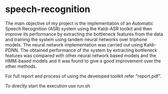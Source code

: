 # speech-recognition
The main objective of my project is the implementation of an Automatic Speech Recognition (ASR) system using the Kaldi-ASR toolkit and then improve its performance by extracting the bottleneck features from the data and training the system using tandem neural networks over triphone models. The neural network implementation was carried out using Kaldi-PDNN. The obtained performance of the system by extracting bottleneck features was compared with other neural network based models and the HMM-based models  and it was found to give a good improvement over the other methods.

For full report and process of using the developed toolkit refer "report.pdf".

To directly start the execution use run.sh
